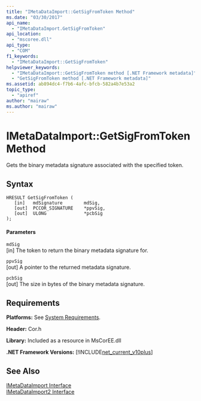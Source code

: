 ```yaml
---
title: "IMetaDataImport::GetSigFromToken Method"
ms.date: "03/30/2017"
api_name: 
  - "IMetaDataImport.GetSigFromToken"
api_location: 
  - "mscoree.dll"
api_type: 
  - "COM"
f1_keywords: 
  - "IMetaDataImport::GetSigFromToken"
helpviewer_keywords: 
  - "IMetaDataImport::GetSigFromToken method [.NET Framework metadata]"
  - "GetSigFromToken method [.NET Framework metadata]"
ms.assetid: ab894dc4-f7b6-4afc-bfcb-582a4b7e53a2
topic_type: 
  - "apiref"
author: "mairaw"
ms.author: "mairaw"
---
```

# IMetaDataImport::GetSigFromToken Method
Gets the binary metadata signature associated with the specified token.  
  
## Syntax  
  
```  
HRESULT GetSigFromToken (   
   [in]   mdSignature        mdSig,   
   [out]  PCCOR_SIGNATURE    *ppvSig,   
   [out]  ULONG              *pcbSig   
);  
```  
  
#### Parameters  
 `mdSig`  
 [in] The token to return the binary metadata signature for.  
  
 `ppvSig`  
 [out] A pointer to the returned metadata signature.  
  
 `pcbSig`  
 [out] The size in bytes of the binary metadata signature.  
  
## Requirements  
 **Platforms:** See [System Requirements](../../../../docs/framework/get-started/system-requirements.md).  
  
 **Header:** Cor.h  
  
 **Library:** Included as a resource in MsCorEE.dll  
  
 **.NET Framework Versions:** [!INCLUDE[net_current_v10plus](../../../../includes/net-current-v10plus-md.md)]  
  
## See Also  
 [IMetaDataImport Interface](../../../../docs/framework/unmanaged-api/metadata/imetadataimport-interface.md)  
 [IMetaDataImport2 Interface](../../../../docs/framework/unmanaged-api/metadata/imetadataimport2-interface.md)
